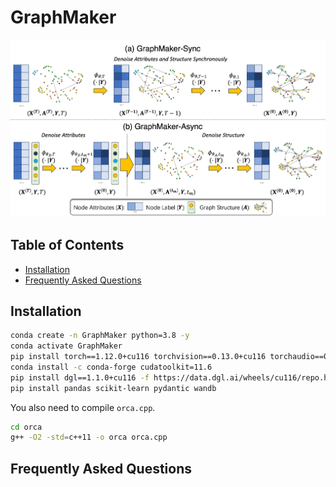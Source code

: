 # GraphMaker

![model](model.png)

## Table of Contents

- [Installation](#installation)
- [Frequently Asked Questions](#frequently-asked-questions)

## Installation

```bash
conda create -n GraphMaker python=3.8 -y
conda activate GraphMaker
pip install torch==1.12.0+cu116 torchvision==0.13.0+cu116 torchaudio==0.12.0 --extra-index-url https://download.pytorch.org/whl/cu116
conda install -c conda-forge cudatoolkit=11.6
pip install dgl==1.1.0+cu116 -f https://data.dgl.ai/wheels/cu116/repo.html
pip install pandas scikit-learn pydantic wandb
```

You also need to compile `orca.cpp`.

```bash
cd orca
g++ -O2 -std=c++11 -o orca orca.cpp
```

## Frequently Asked Questions

